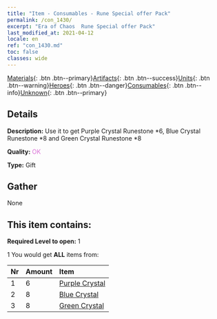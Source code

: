 ```yaml
---
title: "Item - Consumables - Rune Special offer Pack"
permalink: /con_1430/
excerpt: "Era of Chaos  Rune Special offer Pack"
last_modified_at: 2021-04-12
locale: en
ref: "con_1430.md"
toc: false
classes: wide
---
```

 [Materials](/){: .btn .btn--primary}[Artifacts](/Artifacts/){: .btn .btn--success}[Units](/Units/){: .btn .btn--warning}[Heroes](/Heroes/){: .btn .btn--danger}[Consumables](/Consumables/){: .btn .btn--info}[Unknown](/Unknown/){: .btn .btn--primary}

## Details
 **Description:** Use it to get Purple Crystal Runestone *6, Blue Crystal Runestone *8 and Green Crystal Runestone *8

 **Quality:** <span style="color: #DA70D6">OK</span>

 **Type:** Gift

## Gather

  None

## This item contains:

 **Required Level to open:** 1

 1 You would get **ALL** items  from:

  | Nr | Amount |     Item    |
  |:---|:-------|:------------|
  | 1 | 6 | [Purple Crystal](/Items/con_720/) | 
  | 2 | 8 | [Blue Crystal](/Items/con_716/) | 
  | 3 | 8 | [Green Crystal](/Items/con_711/) | 
